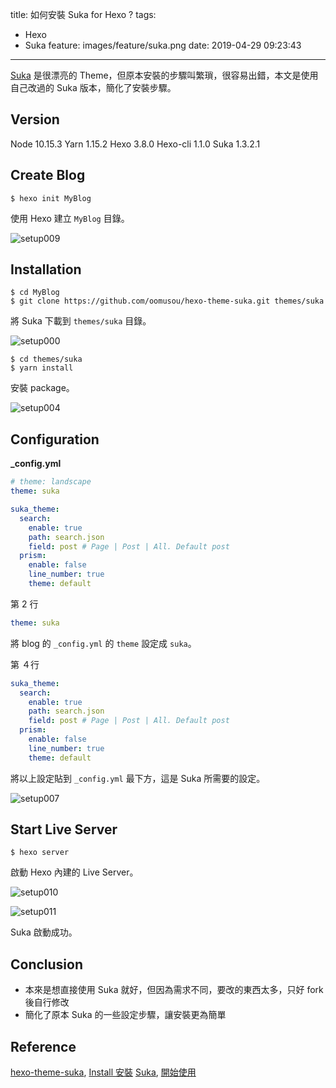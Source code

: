 title: 如何安裝 Suka for Hexo ?
tags:
  - Hexo
  - Suka
feature: images/feature/suka.png
date: 2019-04-29 09:23:43
---
[Suka](https://github.com/SukkaW/hexo-theme-suka) 是很漂亮的 Theme，但原本安裝的步驟叫繁瑣，很容易出錯，本文是使用自己改過的 Suka 版本，簡化了安裝步驟。

<!-- more -->

## Version

Node 10.15.3
Yarn 1.15.2
Hexo 3.8.0
Hexo-cli 1.1.0
Suka 1.3.2.1

## Create Blog

```
$ hexo init MyBlog
```

使用 Hexo 建立 `MyBlog` 目錄。

![setup009](/images/suka/setup/setup009.png)

## Installation

```
$ cd MyBlog
$ git clone https://github.com/oomusou/hexo-theme-suka.git themes/suka
```

將 Suka 下載到 `themes/suka` 目錄。

![setup000](/images/suka/setup/setup000.png)

```
$ cd themes/suka
$ yarn install
```

安裝 package。

![setup004](/images/suka/setup/setup004.png)

## Configuration

**_config.yml**

```yaml
# theme: landscape
theme: suka

suka_theme:
  search:
    enable: true
    path: search.json
    field: post # Page | Post | All. Default post
  prism:
    enable: false
    line_number: true
    theme: default  
```

第 2 行

```yaml
theme: suka
```

將 blog 的 `_config.yml` 的 `theme` 設定成 `suka`。

第 ４行

```yaml
suka_theme:
  search:
    enable: true
    path: search.json
    field: post # Page | Post | All. Default post
  prism:
    enable: false
    line_number: true
    theme: default  
```

將以上設定貼到 `_config.yml` 最下方，這是 Suka 所需要的設定。

![setup007](/images/suka/setup/setup007.png)

## Start Live Server

```
$ hexo server
```

啟動 Hexo 內建的 Live Server。

![setup010](/images/suka/setup/setup010.png)

![setup011](/images/suka/setup/setup011.png)

Suka 啟動成功。

## Conclusion

* 本來是想直接使用 Suka 就好，但因為需求不同，要改的東西太多，只好 fork 後自行修改
* 簡化了原本 Suka 的一些設定步驟，讓安裝更為簡單

## Reference

[hexo-theme-suka](https://github.com/SukkaW/hexo-theme-suka), [Install 安裝](https://github.com/SukkaW/hexo-theme-suka#install-安装)
[Suka](https://theme-suka.skk.moe), [開始使用](https://theme-suka.skk.moe/docs/)